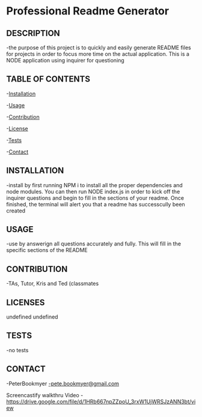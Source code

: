 # Professional Readme Generator
## DESCRIPTION
-the purpose of this project is to quickly and easily generate README files for projects in order to focus more time on the actual application.  This is a NODE application using inquirer for questioning

## TABLE OF CONTENTS
-[Installation](#installation)

-[Usage](#usage)

-[Contribution](#contribution)

-[License](#licenses)

-[Tests](#tests)

-[Contact](#contact)

## INSTALLATION
-install by first running NPM i to install all the proper dependencies and node modules.  You can then run NODE index.js in order to kick off the inquirer questions and begin to fill in the sections of your readme.  Once finished, the terminal will alert you that a readme has successcully been created

## USAGE
-use by answerign all questions accurately and fully. This will fill in the specific sections of the README

## CONTRIBUTION
-TAs, Tutor, Kris and Ted (classmates

## LICENSES
undefined
undefined

## TESTS
-no tests

## CONTACT
-PeterBookmyer 
-pete.bookmyer@gmail.com

Screencastify walkthru Video - https://drive.google.com/file/d/1HRb667npZZpoU_3rxW1UjWRSJzANN3bt/view